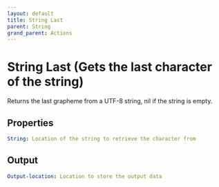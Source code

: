 ```yaml
---
layout: default
title: String Last
parent: String
grand_parent: Actions
---
```

# String Last (Gets the last character of the string)
Returns the last grapheme from a UTF-8 string, nil if the string is empty.

## Properties
```yaml
String: Location of the string to retrieve the character from
```

## Output
```yaml
Output-location: Location to store the output data
```
